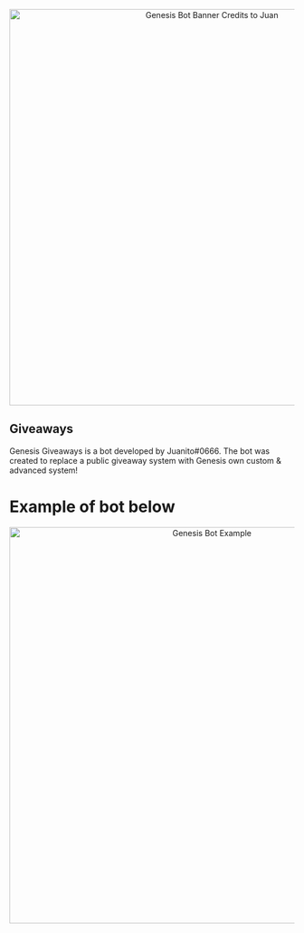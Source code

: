 <p align="center">
  <img src="https://cdn.discordapp.com/attachments/997735117445419118/1001728301569679411/Untitled178_20220727005032.png" alt="Genesis Bot Banner Credits to Juan" width="700"/>
</p>

## Giveaways
Genesis Giveaways is a bot developed by Juanito#0666. The bot was created to replace a public giveaway system with Genesis own custom & advanced system!

# Example of bot below
 <p align="center">
  <img src="https://cdn.discordapp.com/attachments/1004741827263479909/1010998934690353172/example.jpg" alt="Genesis Bot Example" width="700"/>
</p>
